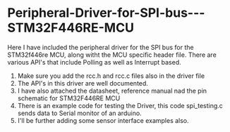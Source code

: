 # Peripheral-Driver-for-SPI-bus---STM32F446RE-MCU

Here I have included the peripheral driver for the SPI bus for the STM32f446re MCU, along witht the MCU specific header file. There are various API's that include Polling as well as Interrupt based.


1. Make sure you add the rcc.h and rcc.c files also in the driver file
2. The API's in this driver are well documented.
3. I have also attached the datasheet, reference manual nad the pin schematic for STM32F446RE MCU
4. There is an example code for testing the Driver, this code spi_testing.c sends data to Serial monitor of an arduino.
5. I'll be further adding some sensor interface examples also.
